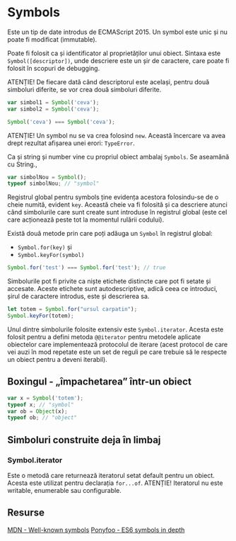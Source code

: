 # Symbols

Este un tip de date introdus de ECMAScript 2015. Un symbol este unic și nu poate fi modificat (immutable).

Poate fi folosit ca și identificator al proprietăților unui obiect. Sintaxa este `Symbol([descriptor])`, unde descriere este un șir de caractere, care poate fi folosit în scopuri de debugging.

ATENȚIE! De fiecare dată când descriptorul este același, pentru două simboluri diferite, se vor crea două simboluri diferite.

```js
var simbol1 = Symbol('ceva');
var simbol2 = Symbol('ceva');

Symbol('ceva') === Symbol('ceva');
```

ATENȚIE! Un symbol nu se va crea folosind `new`. Această încercare va avea drept rezultat afișarea unei erori: `TypeError`.

Ca și string și number vine cu propriul obiect ambalaj `Symbols`.
Se aseamănă cu String.,

```js
var simbolNou = Symbol();
typeof simbolNou; // "symbol"
```

Registrul global pentru symbols ține evidența acestora folosindu-se de o cheie numită, evident `key`. Această cheie va fi folosită și ca descriere atunci când simbolurile care sunt create sunt introduse în registrul global (este cel care acționează peste tot la momentul rulării codului).

Există două metode prin care poți adăuga un `Symbol` în registrul global:
- `Symbol.for(key)` și
- `Symbol.keyFor(symbol)`

```js
Symbol.for('test') === Symbol.for('test'); // true
```

Simbolurile pot fi privite ca niște etichete distincte care pot fi setate și accesate. Aceste etichete sunt autodescriptive, adică ceea ce introduci, șirul de caractere introdus, este și descrierea sa.

```js
let totem = Symbol.for("ursul carpatin");
Symbol.keyFor(totem);
```

Unul dintre simbolurile folosite extensiv este `Symbol.iterator`. Acesta este folosit pentru a defini metoda `@@iterator` pentru metodele aplicate obiectelor care implementează protocolul de iterare (acest protocol de care vei auzi în mod repetate este un set de reguli pe care trebuie să le respecte un obiect pentru a deveni iterabil).

## Boxingul - „împachetarea” într-un obiect

```js
var x = Symbol('totem');
typeof x; // "symbol"
var ob = Object(x);
typeof ob; // "object"
```

## Simboluri construite deja în limbaj

### Symbol.iterator

Este o metodă care returnează iteratorul setat default pentru un obiect. Acesta este utilizat pentru declarația `for...of`.
ATENȚIE! Iteratorul nu este writable, enumerable sau configurable.

## Resurse

[MDN - Well-known symbols](https://developer.mozilla.org/en/docs/Web/JavaScript/Reference/Global_Objects/Symbol#Well-known_symbols)
[Ponyfoo - ES6 symbols in depth](https://ponyfoo.com/articles/es6-symbols-in-depth)

